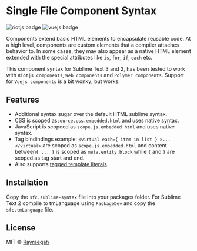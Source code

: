 # Single File Component Syntax

![riotjs badge](https://img.shields.io/badge/syntax-riot-%23fc0e49.svg) ![vuejs badge](https://img.shields.io/badge/syntax-vue-4fc08d.svg)

Components extend basic HTML elements to encapsulate reusable code. At a high level, components are custom elements that a compiler attaches behavior to. In some cases, they may also appear as a native HTML element extended with the special attributes like `is`, `for`, `if`, `each` etc.

This component syntax for Sublime Text 3 and 2, has been tested to work with  `Riotjs components`, `Web components` and `Polymer components`. Support for `Vuejs components` is a bit wonky; but works.

## Features
 - Additional syntax sugar over the default HTML sublime syntax.
 - CSS is scoped as`source.css.embedded.html` and uses native syntax.
 - JavaScript is scopeed as `scope.js.embedded.html` and uses native syntax.
 - Tag bindindings example: `<virtual each={ item in list } >...</virtual>` are scoped as `scope.js.embedded.html` and content between`{ ... }` is scoped as `meta.entity.block` while `{` and `}` are scoped as tag start and end.
 - Also supports [tagged template literals](https://github.com/sublimehq/Packages/issues/179).

## Installation
Copy the `sfc.sublime-syntax` file into your packages folder.
For Sublime Text 2 compile to tmLanguage using `PackageDev` and copy the `sfc.tmLanguage` file.

## License
MIT &copy; [Rayraegah](https://github.com/rayraegah)
